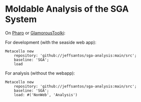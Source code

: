 # Moldable Analysis of the SGA System 

On [Pharo](https://pharo.org/) or [GlamorousToolki](https://gtoolkit.com/):

For development (with the seaside web app):

```smalltalk
Metacello new 
	repository: 'github://jeffsantos/sga-analysis:main/src';
	baseline: 'SGA';
	load 	
```

For analysis (without the webapp):

```smalltalk
Metacello new 
	repository: 'github://jeffsantos/sga-analysis:main/src';
	baseline: 'SGA';
	load: #('NonWeb', 'Analysis')
```
